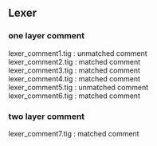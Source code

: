 

##  Lexer

### one layer comment
lexer\_comment1.tig : unmatched comment  
lexer\_comment2.tig : matched comment  
lexer\_comment3.tig : matched comment  
lexer\_comment4.tig : matched comment  
lexer\_comment5.tig : unmatched comment  
lexer\_comment6.tig : matched comment  

### two layer comment
lexer\_comment7.tig : matched comment  
